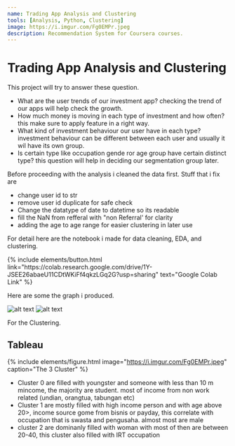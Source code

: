 ```yaml
---
name: Trading App Analysis and Clustering
tools: [Analysis, Python, Clustering]
image: https://i.imgur.com/Fg0EMPr.jpeg
description: Recommendation System for Coursera courses.
---
```


# Trading App Analysis and Clustering
This project will try to answer these question. 
- What are the user trends of our investment app? checking the trend of our apps will help check the growth.
- How much money is moving in each type of investment and how often? this make sure to apply feature in a right way.
- What kind of investment behaviour our user have in each type? investment behaviour can be different between each user and usually it wil have its own group.
- Is certain type like occupation gende ror age group have certain distinct type? this question will help in deciding our segmentation group later.

Before proceeding with the analysis i cleaned the data first. Stuff that i fix are
*  change user id to str
*  remove user id duplicate for safe check
*  Change the datatype of date to datetime so its readable 
*  fill the NaN from refferal with "non Referral' for clarity
*  adding the age to age range for easier clustering in later use

For detail here are the notebook i made for data cleaning, EDA, and clustering.

<p class="text-center">
{% include elements/button.html link="https://colab.research.google.com/drive/1Y-JSEE26abaeU11CDtWKiFf4qkzLGq2G?usp=sharing" text="Google Colab Link" %}
</p>

Here are some the graph i produced.

![alt text](https://i.imgur.com/hFycNJk.png "Graph")
![alt text](https://i.imgur.com/mTPaf0G.png "Graph")

For the Clustering.
## Tableau
{% include elements/figure.html image="https://i.imgur.com/Fg0EMPr.jpeg" caption="The 3 Cluster" %}

- Cluster 0 are filled with youngster and someone with less than 10 m mincome, the majority are student. most of income from non work related (undian, orangtua, tabungan etc)
- Cluster 1 are mostly filled with high income person and with age above 20>, income source gome from bisnis or payday, this correlate with occupation that is swasta and pengusaha. almost  most are male
- cluster 2 are dominanly filled with woman with most of then are between 20-40, this cluster also filled with IRT occupation
